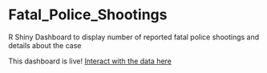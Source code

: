 # Fatal_Police_Shootings
R Shiny Dashboard to display number of reported fatal police shootings and details about the case 

This dashboard is live! [Interact with the data here](https://baileywellen.shinyapps.io/Fatal_Police_Shootings/?_ga=2.51845801.1474700954.1603483814-1809340919.1595203220)

